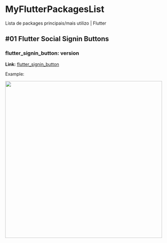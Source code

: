 # MyFlutterPackagesList
Lista de packages principais/mais utilizo | Flutter

## #01 Flutter Social Signin Buttons
### flutter_signin_button: version

**Link:**
[flutter_signin_button](https://pub.dev/packages/flutter_signin_button)

Example:

<img src="https://github.com/ZaynJarvis/Flutter-Sign-in-Button/raw/master/showcase.png" height="500em"/>
